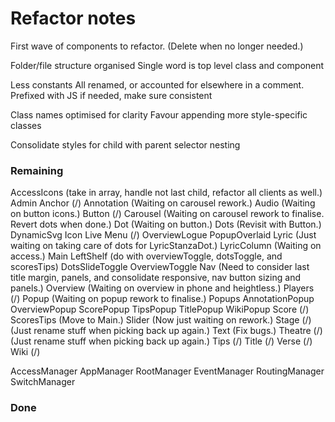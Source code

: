 # Refactor notes
First wave of components to refactor.
(Delete when no longer needed.)

Folder/file structure organised
    Single word is top level class and component

Less constants
    All renamed, or accounted for elsewhere in a comment.
    Prefixed with JS if needed, make sure consistent

Class names optimised for clarity
    Favour appending more style-specific classes

Consolidate styles for child with parent selector nesting

### Remaining

AccessIcons (take in array, handle not last child, refactor all clients as well.)
Admin
Anchor (/)
Annotation (Waiting on carousel rework.)
Audio (Waiting on button icons.)
Button (/)
Carousel (Waiting on carousel rework to finalise. Revert dots when done.)
Dot (Waiting on button.)
Dots (Revisit with Button.)
DynamicSvg
Icon
Live
    Menu (/)
    OverviewLogue
    PopupOverlaid
Lyric (Just waiting on taking care of dots for LyricStanzaDot.)
LyricColumn (Waiting on access.)
Main
    LeftShelf (do with overviewToggle, dotsToggle, and scoresTips)
    DotsSlideToggle
    OverviewToggle
Nav (Need to consider last title margin, panels, and consolidate responsive, nav button sizing and panels.)
Overview (Waiting on overview in phone and heightless.)
Players (/)
Popup (Waiting on popup rework to finalise.)
Popups
    AnnotationPopup
    OverviewPopup
    ScorePopup
    TipsPopup
    TitlePopup
    WikiPopup
Score (/)
ScoresTips (Move to Main.)
Slider (Now just waiting on rework.)
Stage (/) (Just rename stuff when picking back up again.)
Text (Fix bugs.)
Theatre (/) (Just rename stuff when picking back up again.)
Tips (/)
Title (/)
Verse (/)
Wiki (/)

AccessManager
AppManager
RootManager
EventManager
RoutingManager
SwitchManager

### Done
